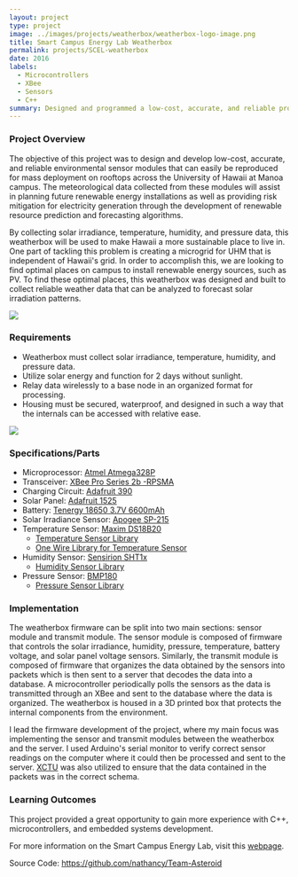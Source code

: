 ```yaml
---
layout: project
type: project
image: ../images/projects/weatherbox/weatherbox-logo-image.png
title: Smart Campus Energy Lab Weatherbox 
permalink: projects/SCEL-weatherbox
date: 2016
labels:
  - Microcontrollers
  - XBee
  - Sensors
  - C++
summary: Designed and programmed a low-cost, accurate, and reliable prototype weatherbox using environmental sensor modules to forecast weather patterns. 
---
```

### Project Overview
The objective of this project was to design and develop low-cost, accurate, and reliable environmental sensor modules that can easily be reproduced for mass deployment on rooftops across the University of Hawaii at Manoa campus. The meteorological data collected from these modules will assist in planning future renewable energy installations as well as providing risk mitigation for electricity generation through the development of renewable resource prediction and forecasting algorithms.

By collecting solar irradiance, temperature, humidity, and pressure data, this weatherbox will be used to make Hawaii a more sustainable place to live in. One part of tackling this problem is creating a microgrid for UHM that is independent of Hawaii's grid. In order to accomplish this, we are looking to find optimal places on campus to install renewable energy sources, such as PV. To find these optimal places, this weatherbox was designed and built to collect reliable weather data that can be analyzed to forecast solar irradiation patterns.

<img class="ui fluid image" src="../images/projects/weatherbox/weatherbox1.JPG" data-action="zoom">

### Requirements
* Weatherbox must collect solar irradiance, temperature, humidity, and pressure data.
* Utilize solar energy and function for 2 days without sunlight.
* Relay data wirelessly to a base node in an organized format for processing.
* Housing must be secured, waterproof, and designed in such a way that the internals can be accessed with relative ease.

<img class="ui fluid image" src="../images/projects/weatherbox/weatherbox2.JPG" data-action="zoom">

### Specifications/Parts
* Microprocessor: [Atmel Atmega328P](http://www.atmel.com/images/atmel-8271-8-bit-avr-microcontroller-atmega48a-48pa-88a-88pa-168a-168pa-328-328p_datasheet_complete.pdf)
* Transceiver: [XBee Pro Series 2b -RPSMA](https://www.sparkfun.com/products/10419)
* Charging Circuit: [Adafruit 390](https://www.adafruit.com/products/390)
* Solar Panel: [Adafruit 1525](https://www.adafruit.com/products/1525)
* Battery: [Tenergy 18650 3.7V 6600mAh](https://cdn-shop.adafruit.com/product-files/353/C450_-_ICR18650_6600mAh_3.7V_20140729.pdf)
* Solar Irradiance Sensor: [Apogee SP-215](http://www.apogeeinstruments.com/content/SP-212_215manual.pdf)
* Temperature Sensor: [Maxim DS18B20](https://www.maximintegrated.com/en/products/analog/sensors-and-sensor-interface/DS18B20.html)
    * [Temperature Sensor Library](https://github.com/milesburton/Arduino-Temperature-Control-Library)
    * [One Wire Library for Temperature Sensor](https://github.com/ntruchsess/arduino-OneWire)
* Humidity Sensor: [Sensirion SHT1x](https://cdn-shop.adafruit.com/datasheets/Sensirion_Humidity_SHT1x_Datasheet_V5.pdf)
    * [Humidity Sensor Library](https://github.com/practicalarduino/SHT1x)
* Pressure Sensor: [BMP180](https://www.adafruit.com/products/1603)
    * [Pressure Sensor Library](https://github.com/adafruit/Adafruit-BMP085-Library)

### Implementation
The weatherbox firmware can be split into two main sections: sensor module and transmit module. The sensor module is composed of firmware that controls the solar irradiance, humidity, pressure, temperature, battery voltage, and solar panel voltage sensors. Similarly, the transmit module is composed of firmware that organizes the data obtained by the sensors into packets which is then sent to a server that decodes the data into a database. A microcontroller periodically polls the sensors as the data is transmitted through an XBee and sent to the database where the data is organized. The weatherbox is housed in a 3D printed box that protects the internal components from the environment. 

I lead the firmware development of the project, where my main focus was implementing the sensor and transmit modules between the weatherbox and the server. I used Arduino's serial monitor to verify correct sensor readings on the computer where it could then be processed and sent to the server. [XCTU](https://www.digi.com/products/xbee-rf-solutions/xctu-software/xctu) was also utilized to ensure that the data contained in the packets was in the correct schema. 

### Learning Outcomes
This project provided a great opportunity to gain more experience with C++, microcontrollers, and embedded systems development.

For more information on the Smart Campus Energy Lab, visit this [webpage](http://scel-hawaii.org/).

Source Code: <a href="https://github.com/nathancy/Team-Asteroid" target="_blank"><i class="large github icon "></i>https://github.com/nathancy/Team-Asteroid</a>
